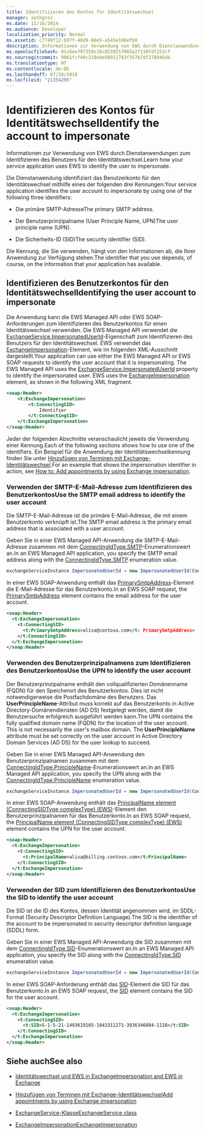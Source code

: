 ```yaml
---
title: Identifizieren des Kontos für Identitätswechsel
manager: sethgros
ms.date: 11/16/2014
ms.audience: Developer
localization_priority: Normal
ms.assetid: c7749f12-b97f-48d9-88e5-a545e108efb0
description: Informationen zur Verwendung von EWS durch Dienstanwendungen zum Identifizieren des Benutzers für den Identitätswechsel.
ms.openlocfilehash: 01c6ee797359c38c8539257003a2f110fdf253cf
ms.sourcegitcommit: 9061fcf40c218ebe88911783f357b7df278846db
ms.translationtype: HT
ms.contentlocale: de-DE
ms.lasthandoff: 07/28/2018
ms.locfileid: "21354295"
---
```

# <a name="identify-the-account-to-impersonate"></a><span data-ttu-id="b105b-103">Identifizieren des Kontos für Identitätswechsel</span><span class="sxs-lookup"><span data-stu-id="b105b-103">Identify the account to impersonate</span></span>

<span data-ttu-id="b105b-104">Informationen zur Verwendung von EWS durch Dienstanwendungen zum Identifizieren des Benutzers für den Identitätswechsel.</span><span class="sxs-lookup"><span data-stu-id="b105b-104">Learn how your service application uses EWS to identify the user to impersonate.</span></span>
  
<span data-ttu-id="b105b-105">Die Dienstanwendung identifiziert das Benutzerkonto für den Identitätswechsel mithilfe eines der folgenden drei Kennungen:</span><span class="sxs-lookup"><span data-stu-id="b105b-105">Your service application identifies the user account to impersonate by using one of the following three identifiers:</span></span>
  
- <span data-ttu-id="b105b-106">Die primäre SMTP-Adresse</span><span class="sxs-lookup"><span data-stu-id="b105b-106">The primary SMTP address.</span></span>
    
- <span data-ttu-id="b105b-107">Der Benutzerprinzipalname (User Principle Name, UPN)</span><span class="sxs-lookup"><span data-stu-id="b105b-107">The user principle name (UPN).</span></span>
    
- <span data-ttu-id="b105b-108">Die Sicherheits-ID (SID)</span><span class="sxs-lookup"><span data-stu-id="b105b-108">The security identifier (SID).</span></span>
    
<span data-ttu-id="b105b-109">Die Kennung, die Sie verwenden, hängt von den Informationen ab, die Ihrer Anwendung zur Verfügung stehen.</span><span class="sxs-lookup"><span data-stu-id="b105b-109">The identifier that you use depends, of course, on the information that your application has available.</span></span>
  
## <a name="identifying-the-user-account-to-impersonate"></a><span data-ttu-id="b105b-110">Identifizieren des Benutzerkontos für den Identitätswechsel</span><span class="sxs-lookup"><span data-stu-id="b105b-110">Identifying the user account to impersonate</span></span>

<span data-ttu-id="b105b-p101">Die Anwendung kann die EWS Managed API oder EWS SOAP-Anforderungen zum Identifizieren des Benutzerkontos für einen Identitätswechsel verwenden. Die EWS Managed API verwendet die [ExchangeService.ImpersonatedUserId](http://msdn.microsoft.com/de-DE/library/microsoft.exchange.webservices.data.exchangeservice.impersonateduserid.aspx)-Eigenschaft zum Identifizieren des Benutzers für den Identitätswechsel. EWS verwendet das [ExchangeImpersonation](http://msdn.microsoft.com/library/d8cbac49-47d0-4745-a2a7-545d33f8da93%28Office.15%29.aspx)-Element, wie im folgenden XML-Ausschnitt dargestellt.</span><span class="sxs-lookup"><span data-stu-id="b105b-p101">Your application can use either the EWS Managed API or EWS SOAP requests to identify the user account that it is impersonating. The EWS Managed API uses the [ExchangeService.ImpersonatedUserId](http://msdn.microsoft.com/de-DE/library/microsoft.exchange.webservices.data.exchangeservice.impersonateduserid.aspx) property to identify the impersonated user. EWS uses the [ExchangeImpersonation](http://msdn.microsoft.com/library/d8cbac49-47d0-4745-a2a7-545d33f8da93%28Office.15%29.aspx) element, as shown in the following XML fragment.</span></span> 
  
```XML
<soap:Header>
    <t:ExchangeImpersonation>
        <t:ConnectingSID>
            Identifier
        </t:ConnectingSID>
    </t:ExchangeImpersonation>
</soap:Header>
```

<span data-ttu-id="b105b-114">Jeder der folgenden Abschnitte veranschaulicht jeweils die Verwendung einer Kennung.</span><span class="sxs-lookup"><span data-stu-id="b105b-114">Each of the following sections shows how to use one of the identifiers.</span></span> <span data-ttu-id="b105b-115">Ein Beispiel für die Anwendung der Identitätswechselkennung finden Sie unter [Hinzufügen von Terminen mit Exchange-Identitätswechsel](how-to-add-appointments-by-using-exchange-impersonation.md).</span><span class="sxs-lookup"><span data-stu-id="b105b-115">For an example that shows the impersonation identifier in action, see [How to: Add appointments by using Exchange impersonation](how-to-add-appointments-by-using-exchange-impersonation.md).</span></span>
  
### <a name="use-the-smtp-email-address-to-identify-the-user-account"></a><span data-ttu-id="b105b-116">Verwenden der SMTP-E-Mail-Adresse zum Identifizieren des Benutzerkontos</span><span class="sxs-lookup"><span data-stu-id="b105b-116">Use the SMTP email address to identify the user account</span></span>

<span data-ttu-id="b105b-117">Die SMTP-E-Mail-Adresse ist die primäre E-Mail-Adresse, die mit einem Benutzerkonto verknüpft ist.</span><span class="sxs-lookup"><span data-stu-id="b105b-117">The SMTP email address is the primary email address that is associated with a user account.</span></span>
  
<span data-ttu-id="b105b-118">Geben Sie in einer EWS Managed API-Anwendung die SMTP-E-Mail-Adresse zusammen mit dem [ConnectingIdType.SMTP](http://msdn.microsoft.com/de-DE/library/microsoft.exchange.webservices.data.connectingidtype.aspx)-Enumerationswert an.</span><span class="sxs-lookup"><span data-stu-id="b105b-118">In an EWS Managed API application, you specify the SMTP email address along with the [ConnectingIdType.SMTP](http://msdn.microsoft.com/de-DE/library/microsoft.exchange.webservices.data.connectingidtype.aspx) enumeration value.</span></span> 
  
```cs
exchangeServiceInstance.ImpersonatedUserId = new ImpersonatedUserId(ConnectingIdType.SMTP, "alisa@contoso.com");
```

<span data-ttu-id="b105b-119">In einer EWS SOAP-Anwendung enthält das [PrimarySmtpAddress](http://msdn.microsoft.com/library/eee79904-9412-4e61-b9b8-aff0ce25fade%28Office.15%29.aspx)-Element die E-Mail-Adresse für das Benutzerkonto.</span><span class="sxs-lookup"><span data-stu-id="b105b-119">In an EWS SOAP request, the [PrimarySmtpAddress](http://msdn.microsoft.com/library/eee79904-9412-4e61-b9b8-aff0ce25fade%28Office.15%29.aspx) element contains the email address for the user account.</span></span> 
  
```XML
<soap:Header>
  <t:ExchangeImpersonation>
    <t:ConnectingSID>
      <t:PrimarySmtpAddress>alisa@contoso.com</t: PrimarySmtpAddress>
    </t:ConnectingSID>
  </t:ExchangeImpersonation>
</soap:Header>
```

### <a name="use-the-upn-to-identify-the-user-account"></a><span data-ttu-id="b105b-120">Verwenden des Benutzerprinzipalnamens zum Identifizieren des Benutzerkontos</span><span class="sxs-lookup"><span data-stu-id="b105b-120">Use the UPN to identify the user account</span></span>

<span data-ttu-id="b105b-p103">Der Benutzerprinzipalname enthält den vollqualifizierten Domänenname (FQDN) für den Speicherort des Benutzerkontos. Dies ist nicht notwendigerweise die Postfachdomäne des Benutzers. Das **UserPrincipleName**-Attribut muss korrekt auf das Benutzerkonto in Active Directory-Domänendiensten (AD DS) festgelegt werden, damit die Benutzersuche erfolgreich ausgeführt werden kann.</span><span class="sxs-lookup"><span data-stu-id="b105b-p103">The UPN contains the fully qualified domain name (FQDN) for the location of the user account. This is not necessarily the user's mailbox domain. The **UserPrincipleName** attribute must be set correctly on the user account in Active Directory Domain Services (AD DS) for the user lookup to succeed.</span></span> 
  
<span data-ttu-id="b105b-124">Geben Sie in einer EWS Managed API-Anwendung den Benutzerprinzipalnamen zusammen mit dem [ConnectingIdType.PrincipleName](http://msdn.microsoft.com/de-DE/library/microsoft.exchange.webservices.data.connectingidtype.aspx)-Enumerationswert an.</span><span class="sxs-lookup"><span data-stu-id="b105b-124">In an EWS Managed API application, you specify the UPN along with the [ConnectingIdType.PrincipleName](http://msdn.microsoft.com/de-DE/library/microsoft.exchange.webservices.data.connectingidtype.aspx) enumeration value.</span></span> 
  
```cs
exchangeServiceInstance.ImpersonatedUserId = new ImpersonatedUserId(ConnectingIdType.PrincipleName, "alias@billing.contoso.com");
```

<span data-ttu-id="b105b-125">In einer EWS SOAP-Anwendung enthält das [PrincipalName element (ConnectingSIDType complexType) (EWS)](../web-service-reference/principalname.md)-Element den Benutzerprinzipalnamen für das Benutzerkonto.</span><span class="sxs-lookup"><span data-stu-id="b105b-125">In an EWS SOAP request, the [PrincipalName element (ConnectingSIDType complexType) (EWS)](../web-service-reference/principalname.md) element contains the UPN for the user account.</span></span> 
  
```XML
<soap:Header>
  <t:ExchangeImpersonation>
    <t:ConnectingSID>
      <t:PrincipalName>alisa@billing.contoso.com</t:PrincipalName>
    </t:ConnectingSID>
  </t:ExchangeImpersonation>
</soap:Header>
```

### <a name="use-the-sid-to-identify-the-user-account"></a><span data-ttu-id="b105b-126">Verwenden der SID zum Identifizieren des Benutzerkontos</span><span class="sxs-lookup"><span data-stu-id="b105b-126">Use the SID to identify the user account</span></span>

<span data-ttu-id="b105b-127">Die SID ist die ID des Kontos, dessen Identität angenommen wird, im SDDL-Format (Security Descriptor Definition Language).</span><span class="sxs-lookup"><span data-stu-id="b105b-127">The SID is the identifier of the account to be impersonated in security descriptor definition language (SDDL) form.</span></span>
  
<span data-ttu-id="b105b-128">Geben Sie in einer EWS Managed API-Anwendung die SID zusammen mit dem [ConnectingIdType.SID](http://msdn.microsoft.com/de-DE/library/microsoft.exchange.webservices.data.connectingidtype.aspx)-Enumerationswert an.</span><span class="sxs-lookup"><span data-stu-id="b105b-128">In an EWS Managed API application, you specify the SID along with the [ConnectingIdType.SID](http://msdn.microsoft.com/de-DE/library/microsoft.exchange.webservices.data.connectingidtype.aspx) enumeration value.</span></span> 
  
```cs
exchangeServiceInstance.ImpersonatedUserId = new ImpersonatedUserId(ConnectingIdType.SID, "S-1-5-21-1493619105-1843311271-3936346804-1118");
```

<span data-ttu-id="b105b-129">In einer EWS SOAP-Anforderung enthält das [SID](http://msdn.microsoft.com/library/2f33b29b-163b-4106-a74d-6fb76ec38951%28Office.15%29.aspx)-Element die SID für das Benutzerkonto.</span><span class="sxs-lookup"><span data-stu-id="b105b-129">In an EWS SOAP request, the [SID](http://msdn.microsoft.com/library/2f33b29b-163b-4106-a74d-6fb76ec38951%28Office.15%29.aspx) element contains the SID for the user account.</span></span> 
  
```XML
<soap:Header>
  <t:ExchangeImpersonation>
    <t:ConnectingSID>
      <t:SID>S-1-5-21-1493619105-1843311271-3936346804-1118</t:SID>
    </t:ConnectingSID>
  </t:ExchangeImpersonation>
</soap:Header>
```

## <a name="see-also"></a><span data-ttu-id="b105b-130">Siehe auch</span><span class="sxs-lookup"><span data-stu-id="b105b-130">See also</span></span>


- [<span data-ttu-id="b105b-131">Identitätswechsel und EWS in Exchange</span><span class="sxs-lookup"><span data-stu-id="b105b-131">Impersonation and EWS in Exchange</span></span>](impersonation-and-ews-in-exchange.md)
    
- [<span data-ttu-id="b105b-132">Hinzufügen von Terminen mit Exchange-Identitätswechsel</span><span class="sxs-lookup"><span data-stu-id="b105b-132">Add appointments by using Exchange impersonation</span></span>](how-to-add-appointments-by-using-exchange-impersonation.md)
    
- [<span data-ttu-id="b105b-133">ExchangeService-Klasse</span><span class="sxs-lookup"><span data-stu-id="b105b-133">ExchangeService class</span></span>](http://msdn.microsoft.com/de-DE/library/microsoft.exchange.webservices.data.exchangeservice.aspx)
    
- [<span data-ttu-id="b105b-134">ExchangeImpersonation</span><span class="sxs-lookup"><span data-stu-id="b105b-134">ExchangeImpersonation</span></span>](http://msdn.microsoft.com/library/d8cbac49-47d0-4745-a2a7-545d33f8da93%28Office.15%29.aspx)
    

